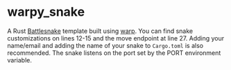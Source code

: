 # warpy\_snake

A Rust [Battlesnake](https://play.battlesnake.org) template built using [warp](https://github.com/seanmonstar/warp). You can find snake customizations on lines 12-15 and the move endpoint at line 27. Adding your name/email and adding the name of your snake to `Cargo.toml` is also recommended. The snake listens on the port set by the PORT environment variable.

